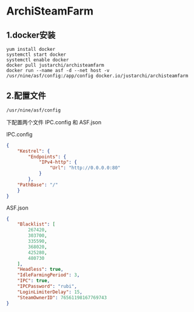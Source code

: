 # ArchiSteamFarm



##  1.docker安装

```shell
yum install docker
systemctl start docker 
systemctl enable docker
docker pull justarchi/archisteamfarm
docker run --name asf -d --net host -v /usr/nine/asf/config:/app/config docker.io/justarchi/archisteamfarm
```



## 2.配置文件

```
/usr/nine/asf/config
```

下配置两个文件  IPC.config 和 ASF.json

IPC.config

```json
{     
	"Kestrel": {         
		"Endpoints": {             
			"IPv4-http": {                 
				"Url": "http://0.0.0.0:80"             
			}         
		},         
	"PathBase": "/"    
	} 
}
```

ASF.json

```json
{
	"Blacklist": [
		267420,
		303700,
		335590,
		368020,
		425280,
		480730
	],
    "Headless": true,
    "IdleFarmingPeriod": 3,
    "IPC": true,
    "IPCPassword": "rubi",
    "LoginLimiterDelay": 15,
    "SteamOwnerID": 76561198167769743
}
```



